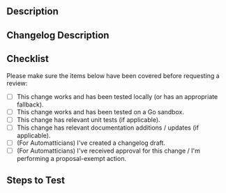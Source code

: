 <!--
## For Automatticians!

:wave: Just a quick reminder that this is a public repo. Please don't include any internal links or sensitive data (like PII, private code, client names, site URLs, etc. If you're not sure if something is safe to share, please just ask!

### BEFORE YOU PROCEED!!

If you’re editing a feature without changing the spirit of the implementation, fixing bugs, improving security, or performing upgrades, then please proceed!

If you’re adding a feature or changing the spirit of an existing implementation, please create a proposal in P2 using the MU Plugins Proposal P2tenberg Pattern. Please mention the [CODEOWNERS](.github/CODEOWNERS) of this repository and relevant stakeholders in your proposal :). Please do not PR until your proposal has been approved. Thank you :bow:!

If you're not an Automattician, welcome! We look forward to your contribution! :heart:
-->
## Description
<!--
A few sentences describing the overall goals of the Pull Request.

Should include any special considerations, decisions, and links to relevant GitHub issues.

Please don't include internal or private links :)
-->

## Changelog Description
<!--
A description of the context of the change for a changelog. It should have a title, link to the PR, examples(if applicable), and why the change was made.

Example for a plugin upgrade:

### Jetpack 9.2.1

We upgraded Jetpack 9.2 to Jetpack 9.2.1.

Not a lot of significant changes in this patch release, just bugfixes and compatibility improvements.

#### Improved compatibility

- Site Health Tools: improve PHP 8 compatibility.
- Twenty Twenty One: add support for Jetpack’s Content Options.

#### Bug fixes

- Instant Search: fix layout issues with filtering checkboxes with some themes.
- WordPress.com Toolbar: avoid Fatal errors when the feature is not active.
- WordPress.com Toolbar: avoid 404 errors when loading the toolbar.

https://github.com/Automattic/vip-go-mu-plugins/pull/1905

Example for a feature change:

### New Filters: Adjust Brute Force Thresholds

We’ve added two new filters to our login limiting functionality, which gives you the ability to tweak the thresholds for our application-level brute force protections. For example, you may want to lower them during situations with high security sensitivity.

- `wpcom_vip_ip_username_login_threshold` : how many failed attempts to allow for an IP address and username combination
- `wpcom_vip_ip_login_threshold` : how many failed attempts to allow for an IP address

For example, if you wanted to only allow one attempt for a group of usernames per IP:

```
add_filter( 'wpcom_vip_ip_username_login_threshold', function( $threshold, $ip, $username ) {
    if ( 'adminuser' === $username || 'otheradminuser' === $username ) {
        $threshold = 1;
    }
 
    return $threshold;
}, 10, 3 );
```

https://github.com/Automattic/vip-go-mu-plugins/pull/1782
-->

## Checklist

Please make sure the items below have been covered before requesting a review:

- [ ] This change works and has been tested locally (or has an appropriate fallback).
- [ ] This change works and has been tested on a Go sandbox.
- [ ] This change has relevant unit tests (if applicable).
- [ ] This change has relevant documentation additions / updates (if applicable).
- [ ] (For Automatticians) I've created a changelog draft. 
- [ ] (For Automatticians) I've received approval for this change / I'm performing a proposal-exempt action.

## Steps to Test
<!--
Outline the steps to test and verify the PR here.

Example:

1. Check out PR.
1. Go to `wp-admin` > `Tools` > `Bakery`
1. Click on "Bake Cookies" button.
1. Verify cookies are delicious.
-->

